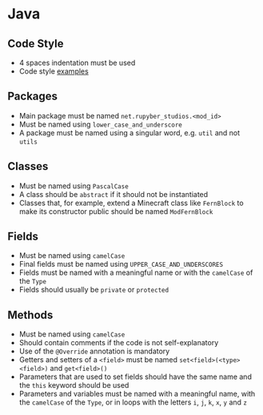 # Java

## Code Style

- 4 spaces indentation must be used
- Code style [examples](./CodeStyle.java)

## Packages

- Main package must be named `net.rupyber_studios.<mod_id>`
- Must be named using `lower_case_and_underscore`
- A package must be named using a singular word, e.g. `util` and not `utils`

## Classes

- Must be named using `PascalCase`
- A class should be `abstract` if it should not be instantiated
- Classes that, for example, extend a Minecraft class like `FernBlock` to make its constructor public should be named `ModFernBlock`

## Fields

- Must be named using `camelCase`
- Final fields must be named using `UPPER_CASE_AND_UNDERSCORES`
- Fields must be named with a meaningful name or with the `camelCase` of the `Type`
- Fields should usually be `private` or `protected`

## Methods

- Must be named using `camelCase`
- Should contain comments if the code is not self-explanatory
- Use of the `@Override` annotation is mandatory
- Getters and setters of a `<field>` must be named `set<field>(<type> <field>)` and `get<field>()`
- Parameters that are used to set fields should have the same name and the `this` keyword should be used
- Parameters and variables must be named with a meaningful name, with the `camelCase` of the `Type`, or in loops with the letters `i`, `j`, `k`, `x`, `y` and `z`